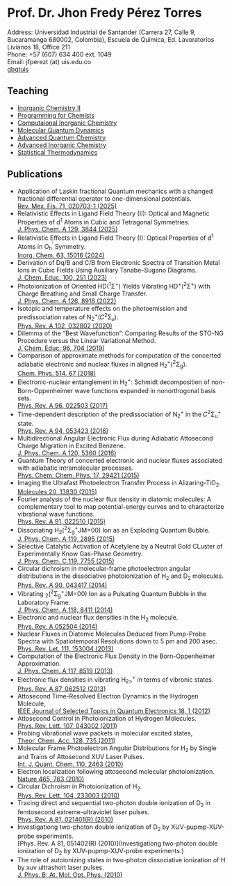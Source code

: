 # Prof. Dr. Jhon Fredy Pérez Torres 
<!--- <p float="center"><img src="/files/jfpt-on-board.jpg" width="100" /></p> --->
Address: Universidad Industrial de Santander (Carrera 27, Calle 9, Bucaramanga 680002,
Colombia), Escuela de Química, Ed. Lavoratorios Livianos 18, Office 211 \
Phone: +57 (607) 634 400 ext. 1049 \
Email: jfperezt (at) uis.edu.co \
[gbqtuis](https://gbqtuis.github.io)

## Teaching
- [Inorganic Chemistry II](ic.md)
- [Programming for Chemists](pfc.md)
- [Computaional Inorganic Chemistry](cic.md)
- [Molecular Quantum Dynamics](mqd.md)
- [Advanced Quantum Chemistry](aqc.md)
- [Advanced Inorganic Chemistry](aic.md)
- [Statistical Thermodynamics](st.md)

## Publications

- Application of Laskin fractional Quantum mechanics with a changed fractional differential operator to one-dimensional potentials.\
  [Rev. Mex. Fís. 71, 020703-1 (2025)](https://doi.org/10.31349/RevMexFis.71.020703)
- Relativistic Effects in Ligand Field Theory (II): Optical and Magnetic Properties of d<sup>1</sup> Atoms in Cubic and Tetragonal Symmetries.\
  [J. Phys. Chem. A 129, 3844 (2025)](https://doi.org/10.1021/acs.jpca.5c01052)
- Relativistic Effects in Ligand Field Theory (I): Optical Properties of d<sup>1</sup> Atoms in O<sub>h</sub><sup>′</sup> Symmetry.\
  [Inorg. Chem. 63, 15016 (2024)](https://doi.org/10.1021/acs.inorgchem.4c01771)
- Derivation of Dq/B and C/B from Electronic Spectra of Transition Metal Ions in Cubic Fields Using Auxiliary Tanabe–Sugano Diagrams.\
  [J. Chem. Educ. 100, 251 (2023)](https://doi.org/10.1021/acs.jchemed.2c00885)
- Photoionization of Oriented HD(<sup>1</sup>Σ<sup>+</sup>) Yields Vibrating HD<sup>+</sup>(<sup>2</sup>Σ<sup>+</sup>) with Charge Breathing and Small Charge Transfer.\
  [J. Phys. Chem. A 126, 8918 (2022)](https://doi.org/10.1021/acs.jpca.2c05050)
- Isotopic and temperature effects on the photoemission and predissociation rates of N<sub>2</sub><sup>+</sup>⁡(𝐶<sup>⁢2</sup>⁢Σ<sub>𝑢</sub>).\
  [Phys. Rev. A 102, 032802 (2020)](https://doi.org/10.1103/PhysRevA.102.032802)
- Dilemma of the “Best Wavefunction”: Comparing Results of the STO-NG Procedure versus the Linear Variational Method.\
  [J. Chem. Educ. 96, 704 (2019)](https://doi.org/10.1021/acs.jchemed.8b00959)
- Comparison of approximate methods for computation of the concerted adiabatic electronic and nuclear fluxes in aligned H<sub>2</sub><sup>+</sup>⁡(<sup>⁢2</sup>⁢Σ<sub>g</sub>).\
  [Chem. Phys. 514, 67 (2018)](https://doi.org/10.1016/j.chemphys.2018.05.026)
- Electronic-nuclear entanglement in H<sub>2</sub><sup>+</sup>: Schmidt decomposition of non-Born-Oppenheimer wave functions expanded in nonorthogonal basis sets.\
  [Phys. Rev. A 96, 022503 (2017)](https://doi.org/10.1103/PhysRevA.96.022503)
- Time-dependent description of the predissociation of N<sub>2</sub><sup>+</sup> in the
  𝐶<sup>2</sup>Σ<sub>u</sub><sup>+</sup> state.\
  [Phys. Rev. A 94, 053423 (2016)](https://doi.org/10.1103/PhysRevA.94.053423)
- Multidirectional Angular Electronic Flux during Adiabatic Attosecond Charge Migration in Excited Benzene.\
  [J. Phys. Chem. A 120, 5360 (2016)](https://doi.org/10.1021/acs.jpca.6b01948)
- Quantum Theory of concerted electronic and nuclear fluxes associated with adiabatic intramolecular processes.\
  [Phys. Chem. Chem. Phys. 17, 29421 (2015)](https://doi.org/10.1039/C5CP03982G)
- Imaging the Ultrafast Photoelectron Transfer Process in Alizaring-TiO<sub>2</sub>.\
  [Molecules 20, 13830 (2015)](https://doi.org/10.3390/molecules200813830)
- Fourier analysis of the nuclear flux density in diatomic molecules: A complementary tool to map potential-energy curves and to
  characterize vibrational wave functions.\
  [Phys. Rev. A 91, 022510 (2015)](https://doi.org/10.1103/PhysRevA.91.022510)
- Dissociating H<sub>2</sub>(<sup>2</sup>Σ<sub>g</sub><sup>+</sup>JM=00) Ion as an Exploding Quantum Bubble.\
  [J. Phys. Chem. A 119, 2895 (2015)](https://doi.org/10.1021/acs.jpca.5b00907)
- Selective Catalytic Activation of Acetylene by a Neutral Gold CLuster of Experimentally Know Gas-Phase Geometry.\
  [J. Phys. Chem. C 119, 7755 (2015)](https://doi.org/10.1021/jp512989q)
- Circular dichroism in molecular-frame photoelectron angular distributions in the dissociative photoionization of H<sub>2</sub> and D<sub>2</sub> molecules.\
  [Phys. Rev. A 90, 043417 (2014)](https://doi.org/10.1103/PhysRevA.90.043417)
- Vibrating <sub>2</sub>(<sup>2</sup>Σ<sub>g</sub><sup>+</sup>JM=00) Ion as a Pulsating Quantum Bubble in the Laboratory Frame.\
  [J. Phys. Chem. A 118, 8411 (2014)](https://doi.org/10.1021/jp5017246)
- Electronic and nuclear flux densities in the H<sub>2</sub> molecule.\
  [Phys. Rev. A 052504 (2014)](https://doi.org/10.1103/PhysRevA.89.052504)
- Nuclear Fluxes in Diatomic Molecules Deduced from Pump-Probe Spectra with Spatiotemporal Resolutions down to 5 pm and 200 asec.\
  [Phys. Rev. Let. 111, 153004 (2013)](https://doi.org/10.1103/PhysRevLett.111.153004)
- Computation of the Electronic Flux Density in the Born-Oppenheimer Approximation.\
  [J. Phys. Chem. A 117, 8519 (2013)](https://doi.org/10.1021/jp4002302)
- Electronic flux densities in vibrating H<sub>2></sub><sup>+</sup> in terms of vibronic states.\
  [Phys. Rev. A 87, 062512 (2013)](https://doi.org/10.1103/PhysRevA.87.062512)
- Attosecond Time-Resolved Electron Dynamics in the Hydrogen Molecule,\
  [IEEE Journal of Selected Topics in Quantum Electronics 18, 1 (2012)](https://doi.org/10.1109/JSTQE.2011.2155624)
- Attosecond Control in Photoionization of Hydrogen Molecules.\
  [Phys. Rev. Lett. 107, 043002 (2011)](https://doi.org/10.1103/PhysRevLett.107.043002)
- Probing vibrational wave packets in molecular excited states,\
  [Theor. Chem. Acc. 128, 735 (2011)](https://doi.org/10.1007/s00214-010-0853-0)
- Molecular Frame Photoelectron Angular Distributions for H<sub>2</sub> by Single and Trains of Attosecond XUV Laser Pulses.\
  [Int. J. Quant. Chem. 110, 2463 (2010)](https://doi.org/10.1002/qua.22586)
- Electron localization following attosecond molecular photoionization.\
  [Nature 465, 763 (2010)](https://doi.org/10.1038/nature09084)
- Circular Dichroism in Photoionization of H<sub>2</sub>.\
  [Phys. Rev. Lett. 104, 233003 (2010)](https://doi.org/10.1103/PhysRevLett.104.233003)
- Tracing direct and sequential two-photon double ionization of D<sub>2</sub> in femtosecond extreme-ultraviolet laser pulses.\
  [Phys. Rev. A 81, 021401(R) (2010)](https://doi.org/10.1103/PhysRevA.81.021401)
- Investigationg two-photon double ionization of D<sub>2</sub> by XUV-pupmp-XUV-probe experiments.\
  [Phys. Rev. A 81, 051402(R) (2010)](Investigationg two-photon double ionization of D<sub>2</sub> by XUV-pupmp-XUV-probe experiments.)
- The role of autoionizing states in two-photon dissociative ionization of H<sub></sub> by xuv ultrashort laser pulses.\
  [J. Phys. B: At. Mol. Opt. Phys. (2010)](https://doi.org/10.1088/0953-4075/43/1/015204)
